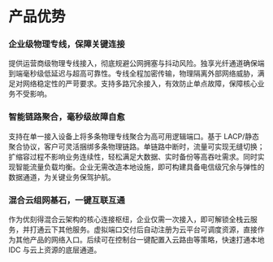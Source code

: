 # 产品优势

### 企业级物理专线，保障关键连接
提供运营商级物理专线接入，彻底规避公网拥塞与抖动风险。独享光纤通道确保端到端毫秒级低延迟与超高可靠性。专线全程加密传输，物理隔离外部网络威胁，满足对网络稳定性的严苛要求。支持多路冗余接入，有效防止单点故障，保障核心业务不受影响。

### 智能链路聚合，毫秒级故障自愈
支持在单一接入设备上将多条物理专线聚合为高可用逻辑端口。基于 LACP/静态聚合协议，客户可灵活捆绑多条物理链路。单链路中断时，流量可实现无缝切换；扩缩容过程不影响业务连续性，轻松满足大数据、实时备份等高吞吐需求。同时实现智能流量负载均衡。企业无需改造本地设施，即可构建具备电信级冗余与弹性的数据通道，为关键业务保驾护航。

### 混合云组网基石，一键互联互通
作为优刻得混合云架构的核心连接枢纽，企业仅需一次接入，即可解锁全栈云服务，并打通云下其他服务。虚拟端口交付后自动注册为云平台可调度资源，直接作为其他产品的网络入口。后续可在控制台一键配置入云路由等策略，快速打通本地 IDC 与云上资源的底层通道。





